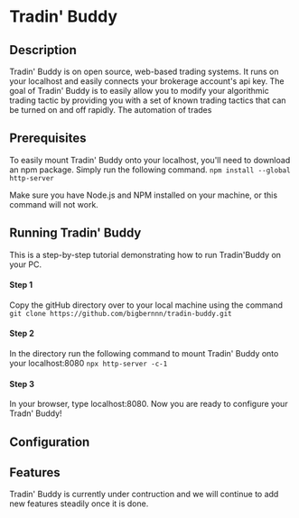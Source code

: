 # Tradin' Buddy

## Description

Tradin' Buddy is on open source, web-based trading systems. It runs on your localhost and easily connects your brokerage account's api key. The goal of Tradin' Buddy is to easily allow you to modify your algorithmic trading tactic by providing you with a set of known trading tactics that can be turned on and off rapidly. The automation of trades 

## Prerequisites
To easily mount Tradin' Buddy onto your localhost, you'll need to download an npm package. Simply run the following command.
`npm install --global http-server`

Make sure you have Node.js and NPM installed on your machine, or this command will not work.

## Running Tradin' Buddy

This is a step-by-step tutorial demonstrating how to run Tradin'Buddy on your PC.

#### Step 1
Copy the gitHub directory over to your local machine using the command
`git clone https://github.com/bigbernnn/tradin-buddy.git`

#### Step 2
In the directory run the following command to mount Tradin' Buddy onto your localhost:8080
`npx http-server -c-1`

#### Step 3
In your browser, type localhost:8080.
Now you are ready to configure your Tradn' Buddy!

## Configuration

## Features

Tradin' Buddy is currently under contruction and we will continue to add new features steadily once it is done. 
